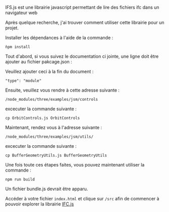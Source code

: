 IFS.js est une librairie javascript permettant de lire des fichiers ifc dans un navigateur web

Après quelque recherche, j'ai trouver comment utiliser cette librairie pour un projet.

Installer les dépendances à l'aide de la commande :

```ǹpm install```

Tout d'abord, si vous suivez le documentation ci jointe, une ligne doit être ajouter au fichier pakcage.json :

Veuillez ajouter ceci à la fin du document :

``` "type": "module" ```

Ensuite, veuillez vous rendre à cette adresse suivante :

``` /node_modules/three/examples/jsm/controls ``` 

excecuter la commande suivante :

``` cp OrbitControls.js OrbitControls ``` 

Maintenant, rendez vous à l'adresse suivante :

``` /node_modules/three/examples/jsm/utils/ ``` 

excecuter la commande suivante :

``` cp BufferGeometryUtils.js BufferGeometryUtils ``` 

Une fois toute ces étapes faites, vous pouvez maintenant utiliser la commande :

``` npm run build ``` 

Un fichier bundle.js devrait être apparu.

Accéder à votre fichier ``` index.html ``` et clique sur ``` /src ``` afin de commencer à pouvoir explorer la librairie [IFC.js](https://ifcjs.github.io/info/) 
